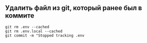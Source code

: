 ## Удалить файл из git, который ранее был в коммите
```
git rm .env --cached
git rm .env.local --cached
git commit -m "Stopped tracking .env
```
